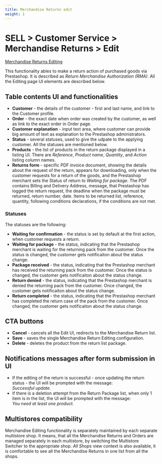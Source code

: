 ```yaml
---
title: Merchandise Returns edit
weight: 1
---
```


# SELL > Customer Service > Merchandise Returns > Edit

[Merchandise Returns Editing](static/img/customers-service-merchandise-returns-edit.png)

This functionality ables to make a return action of purchased goods via Prestashop. It is described as _Return Merchandise Authorization (RMA)_. All the Editing page UI elements are described below.

## Table contents UI and functionalities

- **Customer** - the details of the customer - first and last name, and link to the Customer profile.
- **Order** - the exact date when order was created by the customer, as well as link to the exact order in Order page.
- **Customer explanation** - input text area, where customer can provide big amount of text as explanation to the Prestashop administrators.
- **Status** - several statuses, used to give the udpate to the applying customer. All the statuses are mentioned below.
- **Products** - the list of products in the return package displayed in a listing UI. There are _Reference_, _Product name_, _Quantity_, and _Action_ listing column names. 
- **Returns form** - specific PDF invoice document, showing the details about the request of the return, appears for downloading, only when the customer requests for a return of the goods, and the Prestashop merchant sets the Status of return to _Waiting for package_. The PDF contains Billing and Delivery Address, message, that Prestashop has logged the return request, the deadline when the package must be returned, return number, date. Items to be returned list, reference, quantity, following conditions declarations, if the conditions are not met.

### Statuses

The statuses are the following: 
- **Waiting for confirmation** - the status is set by default at the first action, when customer requests a return. 
- **Waiting for package** - the status, indicating that the Prestashop merchant is waiting for the returning pack from the customer. Once the status is changed, the customer gets notificaiton about the status change.
- **Package received** - the status, indicating that the Prestashop merchant has received the returning pack from the customer. Once the status is changed, the customer gets notificaiton about the status change.
- **Return denied** - the status, indicating that the Prestashop merchant is denied the returning pack from the customer. Once changed, the customer gets notificaiton about the status change.
- **Return completed** - the status, indicating that the Prestashop merchant has completed the return case of the pack from the customer. Once changed, the customer gets notificaiton about the status change.

## CTA buttons

- **Cancel** - cancels all the Edit UI, redirects to the Merchandise Return list.
- **Save** - saves the single Merchandise Return Editing configuration.
- **Delete** - deletes the product from the return list package.

## Notifications messages after form submission in UI

- If the editing of the return is successful - once updating the return status - the UI will be prompted with the message:<br>
_Successful update._
- If there is a deletion attempt from the Return Package list, when only 1 item is in the list, the UI will be prompted with the message:<br>
_You need at least one product._

## Multistores compatibility

Merchandise Editing functionality is separately maintained by each separate multistore shop. It means, that all the Merchandise Returns and Orders are managed separately in each multistore, by switching the Multistore Switcher to the appropriate shop. _All Shops_ view context is also available, it is comfortable to see all the Merchandise Returns in one list from all the shops.
